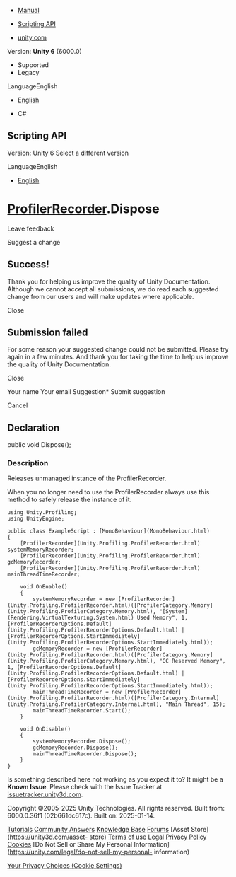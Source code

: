 [ ]()

  * [Manual](../Manual/index.html)
  * [Scripting API](../ScriptReference/index.html)

  * [unity.com](https://unity.com/)

Version: **Unity 6** (6000.0)

  * Supported
  * Legacy

LanguageEnglish

  * [English]()

  * C#

[ ](https://docs.unity3d.com)

## Scripting API

Version: Unity 6 Select a different version

LanguageEnglish

  * [English]()

#  [ProfilerRecorder](Unity.Profiling.ProfilerRecorder.html).Dispose

Leave feedback

Suggest a change

## Success!

Thank you for helping us improve the quality of Unity Documentation. Although
we cannot accept all submissions, we do read each suggested change from our
users and will make updates where applicable.

Close

## Submission failed

For some reason your suggested change could not be submitted. Please <a>try
again</a> in a few minutes. And thank you for taking the time to help us
improve the quality of Unity Documentation.

Close

Your name Your email Suggestion* Submit suggestion

Cancel

[ ]()

## Declaration

public void Dispose();

### Description

Releases unmanaged instance of the ProfilerRecorder.

When you no longer need to use the ProfilerRecorder always use this method to
safely release the instance of it.

    
    
    using Unity.Profiling;
    using UnityEngine;  
      
    public class ExampleScript : [MonoBehaviour](MonoBehaviour.html)
    {
        [ProfilerRecorder](Unity.Profiling.ProfilerRecorder.html) systemMemoryRecorder;
        [ProfilerRecorder](Unity.Profiling.ProfilerRecorder.html) gcMemoryRecorder;
        [ProfilerRecorder](Unity.Profiling.ProfilerRecorder.html) mainThreadTimeRecorder;  
      
        void OnEnable()
        {
            systemMemoryRecorder = new [ProfilerRecorder](Unity.Profiling.ProfilerRecorder.html)([ProfilerCategory.Memory](Unity.Profiling.ProfilerCategory.Memory.html), "[System](Rendering.VirtualTexturing.System.html) Used Memory", 1, [ProfilerRecorderOptions.Default](Unity.Profiling.ProfilerRecorderOptions.Default.html) | [ProfilerRecorderOptions.StartImmediately](Unity.Profiling.ProfilerRecorderOptions.StartImmediately.html));
            gcMemoryRecorder = new [ProfilerRecorder](Unity.Profiling.ProfilerRecorder.html)([ProfilerCategory.Memory](Unity.Profiling.ProfilerCategory.Memory.html), "GC Reserved Memory", 1, [ProfilerRecorderOptions.Default](Unity.Profiling.ProfilerRecorderOptions.Default.html) | [ProfilerRecorderOptions.StartImmediately](Unity.Profiling.ProfilerRecorderOptions.StartImmediately.html));
            mainThreadTimeRecorder = new [ProfilerRecorder](Unity.Profiling.ProfilerRecorder.html)([ProfilerCategory.Internal](Unity.Profiling.ProfilerCategory.Internal.html), "Main Thread", 15);
            mainThreadTimeRecorder.Start();
        }  
      
        void OnDisable()
        {
            systemMemoryRecorder.Dispose();
            gcMemoryRecorder.Dispose();
            mainThreadTimeRecorder.Dispose();
        }
    }
    

Is something described here not working as you expect it to? It might be a
**Known Issue**. Please check with the Issue Tracker at
[issuetracker.unity3d.com](https://issuetracker.unity3d.com).

Copyright ©2005-2025 Unity Technologies. All rights reserved. Built from:
6000.0.36f1 (02b661dc617c). Built on: 2025-01-14.

[Tutorials](https://unity3d.com/learn) [Community
Answers](https://answers.unity3d.com) [Knowledge
Base](https://support.unity3d.com/hc/en-us)
[Forums](https://forum.unity3d.com) [Asset Store](https://unity3d.com/asset-
store) [Terms of use](https://docs.unity3d.com/Manual/TermsOfUse.html)
[Legal](https://unity.com/legal) [Privacy
Policy](https://unity.com/legal/privacy-policy)
[Cookies](https://unity.com/legal/cookie-policy) [Do Not Sell or Share My
Personal Information](https://unity.com/legal/do-not-sell-my-personal-
information)

[Your Privacy Choices (Cookie Settings)](javascript:void\(0\);)

